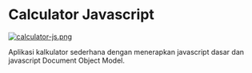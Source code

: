 # Calculator Javascript

[![calculator-js.png](https://i.postimg.cc/qvTsBXKJ/calculator-js.png)](https://postimg.cc/XpsGQ5xm)

Aplikasi kalkulator sederhana dengan menerapkan javascript dasar dan javascript Document Object Model.
